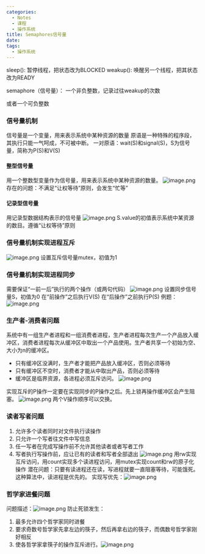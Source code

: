 ```yaml
---
categories:
  - Notes
  - 课程
  - 操作系统
title: Semaphores信号量
date: 
tags:
  - 操作系统
---
```

sleep(): 暂停线程，把状态改为BLOCKED
weakup(): 唤醒另一个线程，把其状态改为READY

semaphore（信号量）：
一个非负整数，记录过往weakup的次数

或者一个可负整数

### 信号量机制
信号量是一个变量，用来表示系统中某种资源的数量
原语是一种特殊的程序段，其执行只能一气呵成，不可被中断。
一对原语：wait(S)和signal(S)，S为信号量，简称为P(S)和V(S)

#### 整型信号量
用一个整数型变量作为信号量，用来表示系统中某种资源的数量。
![image.png](https://cdn.jsdelivr.net/gh/zhengyangWang1/image@main/img/20231105104439.png)
存在的问题：不满足“让权等待”原则，会发生“忙等”

#### 记录型信号量
用记录型数据结构表示的信号量
![image.png](https://cdn.jsdelivr.net/gh/zhengyangWang1/image@main/img/20231105104723.png)
S.value的初值表示系统中某资源的数目。遵循“让权等待”原则

### 信号量机制实现进程互斥
![image.png](https://cdn.jsdelivr.net/gh/zhengyangWang1/image@main/img/20231105105903.png)
设置互斥信号量mutex，初值为1

### 信号量机制实现进程同步
需要保证“一前一后”执行的两个操作（或两句代码）
![image.png](https://cdn.jsdelivr.net/gh/zhengyangWang1/image@main/img/20231105110323.png)
设置同步信号量S，初值为0
在“前操作”之后执行V(S)
在“后操作”之前执行P(S) 
例题：![image.png](https://cdn.jsdelivr.net/gh/zhengyangWang1/image@main/img/20231105110711.png)
### 生产者-消费者问题
系统中有一组生产者进程和一组消费者进程，生产者进程每次生产一个产品放入缓冲区，消费者进程每次从缓冲区中取出一个产品使用。生产者共享一个初始为空、大小为n的缓冲区。
- 只有缓冲区没满时，生产者才能把产品放入缓冲区，否则必须等待
- 只有缓冲区不空时，消费者才能从中取出产品，否则必须等待
- 缓冲区是临界资源，各进程必须互斥访问。
![image.png](https://cdn.jsdelivr.net/gh/zhengyangWang1/image@main/img/20231105112301.png)

实现互斥的P操作一定要在实现同步的P操作之后。先上锁再操作缓冲区会产生阻塞。
![image.png](https://cdn.jsdelivr.net/gh/zhengyangWang1/image@main/img/20231105112422.png)
两个V操作顺序可以交换。

### 读者写者问题
1. 允许多个读者同时对文件执行读操作
2. 只允许一个写者往文件中写信息
3. 任一写者在完成写操作前不允许其他读者或者写者工作
4. 写者执行写操作前，应让已有的读者和写者全部退出
![image.png](https://cdn.jsdelivr.net/gh/zhengyangWang1/image@main/img/20231105130752.png)
用rw实现互斥访问，用count实现多个读进程访问，用mutex实现count和rw的原子化操作
潜在问题：只要有读进程还在读，写进程就要一直阻塞等待，可能饿死。这种算法中，读进程是优先的。
实现写优先：![image.png](https://cdn.jsdelivr.net/gh/zhengyangWang1/image@main/img/20231105131045.png)
### 哲学家进餐问题
问题描述：![image.png](https://cdn.jsdelivr.net/gh/zhengyangWang1/image@main/img/20231105131830.png)
防止死锁发生：
1. 最多允许四个哲学家同时进餐
2. 要求奇数号哲学家先拿左边的筷子，然后再拿右边的筷子，而偶数号哲学家刚好相反
3. 使各哲学家拿筷子的操作互斥进行。![image.png](https://cdn.jsdelivr.net/gh/zhengyangWang1/image@main/img/20231105132054.png)
